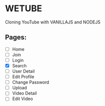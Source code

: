 # WETUBE

Cloning YouTube with VANILLAJS and NODEJS

## Pages:

-   [ ] Home
-   [ ] Join
-   [ ] Login
-   [x] Search
-   [ ] User Detail
-   [ ] Edit Profile
-   [ ] Change Password
-   [ ] Upload
-   [ ] Video Detail
-   [ ] Edit Video
